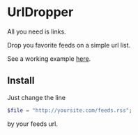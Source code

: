 UrlDropper
==========

All you need is links.



Drop you favorite feeds on a simple url list.

See a working example [here](http://etienneozeray.fr/UrlDropper).

## Install

Just change the line 
```php
$file = "http://yoursite.com/feeds.rss";
```
by your feeds url.
